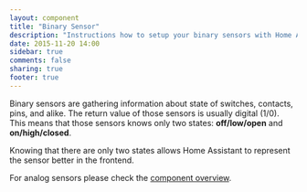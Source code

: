 ```yaml
---
layout: component
title: "Binary Sensor"
description: "Instructions how to setup your binary sensors with Home Assistant."
date: 2015-11-20 14:00
sidebar: true
comments: false
sharing: true
footer: true
---
```


Binary sensors are gathering information about state of switches, contacts, pins, and alike. The return value of those sensors is usually digital (1/0). This means that those sensors knows only two states: **off/low/open** and **on/high/closed**.

Knowing that there are only two states allows Home Assistant to represent the sensor better in the frontend.

For analog sensors please check the [component overview](https://home-assistant.io/components/#sensor).
